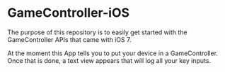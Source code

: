 GameController-iOS
==================

The purpose of this repository is to easily get started with the GameController APIs that came with iOS 7.

At the moment this App tells you to put your device in a GameController. Once that is done, a text view appears that will log all your key inputs.
